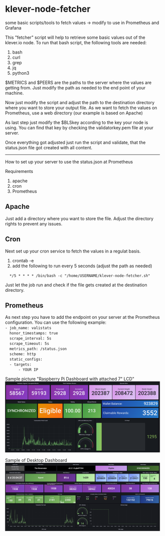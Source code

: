 # klever-node-fetcher
some basic scripts/tools to fetch values -> modify to use in Prometheus and Grafana

This "fetcher" script will help to retrieve some basic values out of the klever.io node.
To run that bash script, the following tools are needed:
1. bash
2. curl
3. grep
4. jq
5. python3

$METRICS and $PEERS are the paths to the server where the values are getting from.
Just modify the path as needed to the end point of your machine.

Now just modify the script and adjust the path to the destination directory where
you want to store your output file.
As we want to fetch the values on Prometheus, use a web directory (our example is
based on Apache)

As last step just modify the $BLSkey according to the key your node is using.
You can find that key by checking the validatorkey.pem file at your server.

Once everything got adjusted just run the script and validate, that the status.json
file got created with all content.

______________________________________________________________________________
How to set up your server to use the status.json at Prometheus

Requirements
1. apache
2. cron
3. Prometheus

## Apache
Just add a directory where you want to store the file. Adjust the directory rights
to prevent any issues.

## Cron
Next set up your cron service to fetch the values in a regulat basis.
1. crontab -e
2. add the following to run every 5 seconds (adjust the path as needed)
 
`  */5 * * * * /bin/bash -c "/home/USERNAME/klever-node-fetcher.sh"`

Just let the job run and check if the file gets created at the destination directory.

## Prometheus
As next step you have to add the endpoint on your server at the Prometheus configuration.
You can use the following example:<br />
`- job_name: valistats`<br />
`  honor_timestamps: true`<br />
`  scrape_interval: 5s`<br />
`  scrape_timeout: 5s`<br />
`  metrics_path: /status.json`<br />
`  scheme: http`<br />
`  static_configs:`<br />
`  - targets:`<br />
`      - YOUR IP`

Sample picture "Raspberry Pi Dashboard with attached 7" LCD"<br />
![](/images/RasPi-Dashboard.png)

Sample of Desktop Dashboard
![](/images/Klever-Dash1.png)
